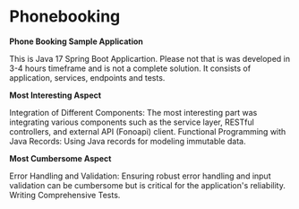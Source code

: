 # Phonebooking
**Phone Booking Sample Application**

This is Java 17 Spring Boot Applicartion. Please not that is was developed in 3-4 hours timeframe 
and is not a complete solution. It consists of application, services, endpoints and tests.

**Most Interesting Aspect**

Integration of Different Components: The most interesting part was integrating various components such as the service layer, RESTful controllers, and external API (Fonoapi) client.
Functional Programming with Java Records: Using Java records for modeling immutable data.

**Most Cumbersome Aspect**

Error Handling and Validation: Ensuring robust error handling and input validation can be cumbersome but is critical for the application's reliability.
Writing Comprehensive Tests.
